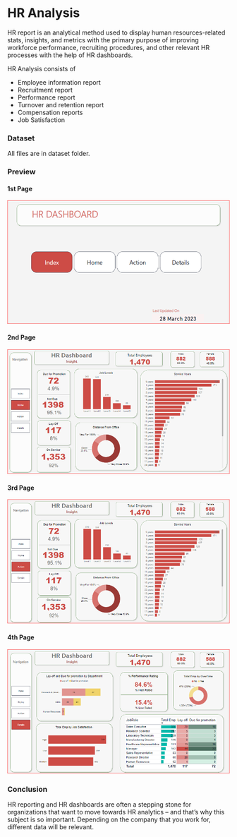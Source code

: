 # HR Analysis

HR report is an analytical method used to display human resources-related stats, insights, and metrics with the primary purpose of improving workforce performance, recruiting procedures, and other relevant HR processes with the help of HR dashboards.

HR Analysis consists of 
- Employee information report
- Recruitment report
- Performance report
- Turnover and retention report
- Compensation reports
- Job Satisfaction



### Dataset

All files are in dataset folder. 


### Preview


#### 1st Page 

![App Screenshot](Images/index.PNG)

#### 2nd Page 

![App Screenshot](Images/overview.PNG)

#### 3rd Page 

![App Screenshot](Images/action.PNG)

#### 4th Page 

![App Screenshot](Images/details.PNG)

### Conclusion

HR reporting and HR dashboards are often a stepping stone for organizations that want to move towards HR analytics – and that’s why this subject is so important. Depending on the company that you work for, different data will be relevant. 
